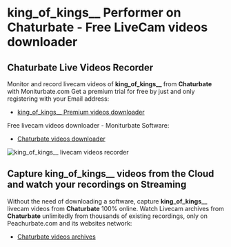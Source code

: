 # king_of_kings__ Performer on Chaturbate - Free LiveCam videos downloader

## Chaturbate Live Videos Recorder

Monitor and record livecam videos of **king_of_kings__** from **Chaturbate** with Moniturbate.com
Get a premium trial for free by just and only registering with your Email address:
* [king_of_kings__ Premium videos downloader](https://moniturbate.com/request-demo-licence-key.html)

Free livecam videos downloader - Moniturbate Software:
* [Chaturbate videos downloader](https://moniturbate.com/moniturbate-download-software.html)

![king_of_kings__ livecam videos recorder](https://peachurnet.com/templates/moniturbate-software.png)


## Capture king_of_kings__ videos from the Cloud and watch your recordings on Streaming

Without the need of downloading a software, capture **king_of_kings__** livecam videos from **Chaturbate** 100% online.
Watch Livecam archives from **Chaturbate** unlimitedly from thousands of existing recordings, only on Peachurbate.com and its websites network:
* [Chaturbate videos archives](https://peachurnet.com/)